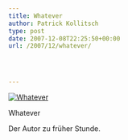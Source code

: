 ```yaml
---
title: Whatever
author: Patrick Kollitsch
type: post
date: 2007-12-08T22:25:50+00:00
url: /2007/12/whatever/




---
```

<div class="flickr">
  <a href="http://www.flickr.com/photos/schreibblogade/2097841114/" title="Whatever"><img src="//farm3.static.flickr.com/2031/2097841114_a7a21287dd.jpg" alt="Whatever" /></a></p> 
  
  <p>
    Whatever
  </p>
</div>

Der Autor zu fr&uuml;her Stunde.